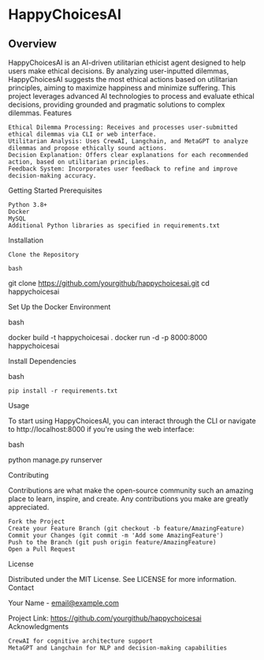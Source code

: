 # HappyChoicesAI
## Overview

HappyChoicesAI is an AI-driven utilitarian ethicist agent designed to help users make ethical decisions. By analyzing user-inputted dilemmas, HappyChoicesAI suggests the most ethical actions based on utilitarian principles, aiming to maximize happiness and minimize suffering. This project leverages advanced AI technologies to process and evaluate ethical decisions, providing grounded and pragmatic solutions to complex dilemmas.
Features

    Ethical Dilemma Processing: Receives and processes user-submitted ethical dilemmas via CLI or web interface.
    Utilitarian Analysis: Uses CrewAI, Langchain, and MetaGPT to analyze dilemmas and propose ethically sound actions.
    Decision Explanation: Offers clear explanations for each recommended action, based on utilitarian principles.
    Feedback System: Incorporates user feedback to refine and improve decision-making accuracy.

Getting Started
Prerequisites

    Python 3.8+
    Docker
    MySQL
    Additional Python libraries as specified in requirements.txt

Installation

    Clone the Repository

    bash

git clone https://github.com/yourgithub/happychoicesai.git
cd happychoicesai

Set Up the Docker Environment

bash

docker build -t happychoicesai .
docker run -d -p 8000:8000 happychoicesai

Install Dependencies

bash

    pip install -r requirements.txt

Usage

To start using HappyChoicesAI, you can interact through the CLI or navigate to http://localhost:8000 if you're using the web interface:

bash

python manage.py runserver

Contributing

Contributions are what make the open-source community such an amazing place to learn, inspire, and create. Any contributions you make are greatly appreciated.

    Fork the Project
    Create your Feature Branch (git checkout -b feature/AmazingFeature)
    Commit your Changes (git commit -m 'Add some AmazingFeature')
    Push to the Branch (git push origin feature/AmazingFeature)
    Open a Pull Request

License

Distributed under the MIT License. See LICENSE for more information.
Contact

Your Name - email@example.com

Project Link: https://github.com/yourgithub/happychoicesai
Acknowledgments

    CrewAI for cognitive architecture support
    MetaGPT and Langchain for NLP and decision-making capabilities